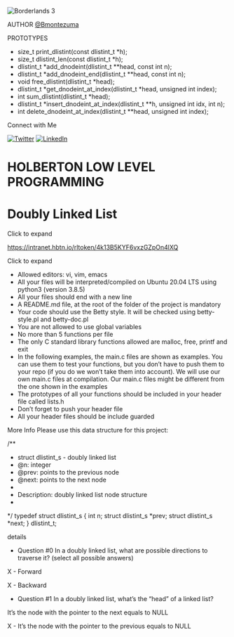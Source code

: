 ![Borderlands 3](https://media3.giphy.com/media/mFZKWLoWj2woWrbRdQ/giphy.gif?cid=ecf05e479ialzj82z8j1d7mxoizbydje4yh4hn7e8h8qz8yp&ep=v1_gifs_search&rid=giphy.gif&ct=g)


AUTHOR
[@Bmontezuma](https://github.com/Bmontezuma)
<PROTOTYPES>
  <summary>PROTOTYPES</summary>

  - size_t print_dlistint(const dlistint_t *h);
  - size_t dlistint_len(const dlistint_t *h);
  - dlistint_t *add_dnodeint(dlistint_t **head, const int n);
  - dlistint_t *add_dnodeint_end(dlistint_t **head, const int n);
  - void free_dlistint(dlistint_t *head);
  - dlistint_t *get_dnodeint_at_index(dlistint_t *head, unsigned int index);
  - int sum_dlistint(dlistint_t *head);
  - dlistint_t *insert_dnodeint_at_index(dlistint_t **h, unsigned int idx, int n);
  - int delete_dnodeint_at_index(dlistint_t **head, unsigned int index);



</details>
<summery

### Connect with Me

[![Twitter](https://img.shields.io/twitter/follow/BMontezuma01?style=social)](https://twitter.com/BMontezuma01)
[![LinkedIn](https://img.shields.io/badge/LinkedIn-BrandonMontezuma-blue)](https://www.linkedin.com/feed/)


# HOLBERTON LOW LEVEL PROGRAMMING
# Doubly Linked List

<RESOURCES>
  <summary>Click to expand</summary>

https://intranet.hbtn.io/rltoken/4k13B5KYF6vxzGZpOn4lXQ
</details>

<GENERAL>
  <summary>Click to expand</summary>
  
  - Allowed editors: vi, vim, emacs
  - All your files will be interpreted/compiled on Ubuntu 20.04 LTS using python3 (version 3.8.5)
  - All your files should end with a new line
  - A README.md file, at the root of the folder of the project is mandatory
  - Your code should use the Betty style. It will be checked using betty-style.pl and betty-doc.pl
  - You are not allowed to use global variables
  - No more than 5 functions per file
  - The only C standard library functions allowed are malloc, free, printf and exit
  - In the following examples, the main.c files are shown as examples. You can use them to test your functions, but you don’t have to push them to your repo (if you do we won’t take them into account). We will use our own main.c files at compilation. Our main.c files might be different from the one shown in the examples
  - The prototypes of all your functions should be included in your header file called lists.h
  - Don’t forget to push your header file
  - All your header files should be include guarded

</details>


More Info
Please use this data structure for this project:

/**
 * struct dlistint_s - doubly linked list
 * @n: integer
 * @prev: points to the previous node
 * @next: points to the next node
 *
 * Description: doubly linked list node structure
 * 
 */
typedef struct dlistint_s
{
    int n;
    struct dlistint_s *prev;
    struct dlistint_s *next;
} dlistint_t;



<QuIZ>
  <summary>details</summary>

  - Question #0
In a doubly linked list, what are possible directions to traverse it? (select all possible answers)


X - Forward


X - Backward



  - Question #1
In a doubly linked list, what’s the “head” of a linked list?


   It’s the node with the pointer to the next equals to NULL


X - It’s the node with the pointer to the previous equals to NULL




</details>


